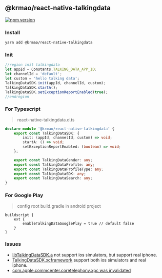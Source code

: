 ## @krmao/react-native-talkingdata

[![npm version](https://badge.fury.io/js/@krmao%2Freact-native-talkingdata.svg)](https://badge.fury.io/js/@krmao%2Freact-native-talkingdata)

### Install

```shell
yarn add @krmao/react-native-talkingdata
```

### Init

```typescript
//region init talkingdata
let appId = Constants.TALKING_DATA_APP_ID;
let channelId = 'default';
let custom = 'hello talking data';
TalkingDataSDK.init(appId, channelId, custom);
TalkingDataSDK.startA();
TalkingDataSDK.setExceptionReportEnabled(true);
//endregion
```

### For Typescript

> react-native-talkingdata.d.ts

```ts
declare module '@krmao/react-native-talkingdata' {
    export const TalkingDataSDK: {
        init: (appId, channelId, custom) => void;
        startA: () => void;
        setExceptionReportEnabled: (boolean) => void;
    };

    export const TalkingDataGender: any;
    export const TalkingDataProfile: any;
    export const TalkingDataProfileType: any;
    export const TalkingDataSDK: any;
    export const TalkingDataSearch: any;
}
```

### For Google Play

> config root build.gradle in android project

```
buildscript {
    ext {
        enableTalkingDataGooglePlay = true // default false
    }
}
```

### Issues

- [libTalkingDataSDK.a](ios%2FlibTalkingDataSDK.a) not support ios simulators, but support real iphone.
- [TalkingDataSDK.xcframework](ios%2FTalkingDataSDK.xcframework) support both ios simulators and real iphone.
- [com.apple.commcenter.coretelephony.xpc was invalidated](https://stackoverflow.com/a/54692253/4348530)
